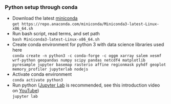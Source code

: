 ### Python setup through conda
- Download the latest [miniconda](https://docs.conda.io/en/latest/miniconda.html)  
`get https://repo.anaconda.com/miniconda/Miniconda3-latest-Linux-x86_64.sh  `
- Run bash script, read terms, and set path  
`bash Miniconda3-latest-Linux-x86_64.sh  `
- Create conda environment for python 3 with data science libraries used here  
`conda create -n python3 -c conda-forge -c oggm xarray salem xesmf wrf-python geopandas numpy scipy pandas netcdf4 matplotlib pyresample jupyter basemap rasterio affine regionmask pyhdf geoplot memory_profiler jupyterlab nodejs  `
- Activate conda environment  
`conda activate python3  `
- Run python ([Jupyter Lab](https://jupyterlab.readthedocs.io/en/stable/getting_started/overview.html) is recommended, see this introduction video on [YouTube](https://www.youtube.com/watch?v=A5YyoCKxEOU))  
`jupyter lab  `
  

